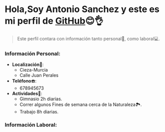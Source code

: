 # Hola,Soy Antonio Sanchez y este es mi perfil de [GitHub](https://github.com/)😊👌
>Este perfil contara con información tanto personal💁, como laboral💻.

### Información Personal:

* **Localización**🌆: 
  * Cieza-Murcia
  * Calle Juan Perales
* **Teléfono**☎️:
  * 678945673
* **Actividades**🦾:
  * Gimnasio 2h diarias.
  * Correr  algunos Fines de semana cerca de la Naturaleza🏞️.
  * Trabajo 8h diarias.
### Información Laboral:

